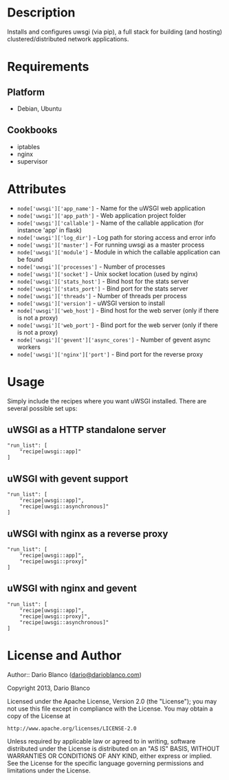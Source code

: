 Description
===========

Installs and configures uwsgi (via pip), a full stack for building (and hosting) clustered/distributed network applications.

Requirements
============

Platform
--------

* Debian, Ubuntu

Cookbooks
---------

* iptables
* nginx
* supervisor

Attributes
==========

* `node['uwsgi']['app_name']` - Name for the uWSGI web application
* `node['uwsgi']['app_path']` - Web application project folder
* `node['uwsgi']['callable']` - Name of the callable application (for instance 'app' in flask)
* `node['uwsgi']['log_dir']` - Log path for storing access and error info
* `node['uwsgi']['master']` - For running uwsgi as a master process
* `node['uwsgi']['module']` - Module in which the callable application can be found
* `node['uwsgi']['processes']` - Number of processes
* `node['uwsgi']['socket']` - Unix socket location (used by nginx)
* `node['uwsgi']['stats_host']` - Bind host for the stats server
* `node['uwsgi']['stats_port']` - Bind port for the stats server
* `node['uwsgi']['threads']` - Number of threads per process
* `node['uwsgi']['version']` - uWSGI version to install
* `node['uwsgi']['web_host']` - Bind host for the web server (only if there is not a proxy)
* `node['uwsgi']['web_port']` - Bind port for the web server (only if there is not a proxy)
* `node['uwsgi']['gevent']['async_cores']` - Number of gevent async workers
* `node['uwsgi']['nginx']['port']` - Bind port for the reverse proxy

Usage
=====

Simply include the recipes where you want uWSGI installed. There are several possible set ups:

## uWSGI as a HTTP standalone server
    "run_list": [
        "recipe[uwsgi::app]"
    ]

## uWSGI with gevent support
    "run_list": [
        "recipe[uwsgi::app]",
        "recipe[uwsgi::asynchronous]"
    ]

## uWSGI with nginx as a reverse proxy
    "run_list": [
        "recipe[uwsgi::app]",
        "recipe[uwsgi::proxy]"
    ]

## uWSGI with nginx and gevent
    "run_list": [
        "recipe[uwsgi::app]",
        "recipe[uwsgi::proxy]",
        "recipe[uwsgi::asynchronous]"
    ]

License and Author
==================

Author:: Dario Blanco (<dario@darioblanco.com>)

Copyright 2013, Dario Blanco

Licensed under the Apache License, Version 2.0 (the "License");
you may not use this file except in compliance with the License.
You may obtain a copy of the License at

    http://www.apache.org/licenses/LICENSE-2.0

Unless required by applicable law or agreed to in writing, software
distributed under the License is distributed on an "AS IS" BASIS,
WITHOUT WARRANTIES OR CONDITIONS OF ANY KIND, either express or implied.
See the License for the specific language governing permissions and
limitations under the License.
